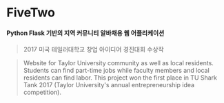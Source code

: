 # FiveTwo
#### Python Flask 기반의 지역 커뮤니티 알바채용 웹 어플리케이션
> 2017 미국 테일러대학교 창업 아이디어 경진대회 수상작

> Website for Taylor University community as well as local residents.
Students can find part-time jobs while faculty members and local residents can find labor.
This project won the first place in TU Shark Tank 2017 (Taylor University's annual entrepreneurship idea competition).
